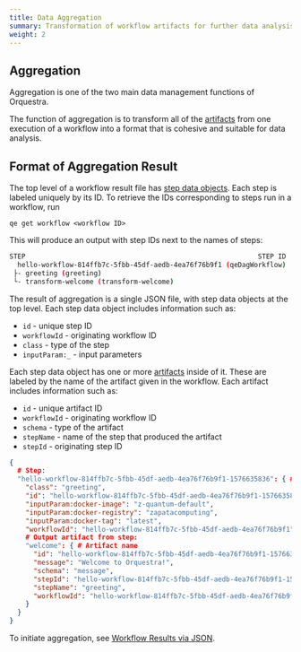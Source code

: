 ```yaml
---
title: Data Aggregation
summary: Transformation of workflow artifacts for further data analysis
weight: 2
---
```


## Aggregation

Aggregation is one of the two main data management functions of Orquestra.

The function of aggregation is to transform all of the [artifacts](../../data-management/workflow-artifacts/) from one execution of a workflow into a format that is cohesive and suitable for data analysis.

## Format of Aggregation Result

The top level of a workflow result file has [step data objects](../../data-management/workflow-artifacts/). Each step is labeled uniquely by its ID. To retrieve the IDs corresponding to steps run in a workflow, run

`qe get workflow <workflow ID>`

This will produce an output with step IDs next to the names of steps:

```Bash
STEP                                                          STEP ID                                                         DURATION  MESSAGE
  hello-workflow-814ffb7c-5fbb-45df-aedb-4ea76f76b9f1 (qeDagWorkflow)
 ├- greeting (greeting)                                                hello-workflow-814ffb7c-5fbb-45df-aedb-4ea76f76b9f1-1576635836  11s       welcome
 └- transform-welcome (transform-welcome)                              hello-workflow-814ffb7c-5fbb-45df-aedb-4ea76f76b9f1-3320375620  9s        zelcome
```

The result of aggregation is a single JSON file, with step data objects at the top level. Each step data object includes information such as:
- `id` - unique step ID
- `workflowId` - originating workflow ID
- `class` - type of the step
- `inputParam:_` - input parameters

Each step data object has one or more [artifacts](../../data-management/workflow-artifacts/) inside of it. These are labeled by the name of the artifact given in the workflow. Each artifact includes information such as:
- `id` - unique artifact ID
- `workflowId` - originating workflow ID
- `schema` - type of the artifact
- `stepName` - name of the step that produced the artifact
- `stepId` - originating step ID

```JSON
{
  # Step:
  "hello-workflow-814ffb7c-5fbb-45df-aedb-4ea76f76b9f1-1576635836": { # Step ID
    "class": "greeting",
    "id": "hello-workflow-814ffb7c-5fbb-45df-aedb-4ea76f76b9f1-1576635836",
    "inputParam:docker-image": "z-quantum-default",
    "inputParam:docker-registry": "zapatacomputing",
    "inputParam:docker-tag": "latest",
    "workflowId": "hello-workflow-814ffb7c-5fbb-45df-aedb-4ea76f76b9f1"
    # Output artifact from step:
    "welcome": { # Artifact name
      "id": "hello-workflow-814ffb7c-5fbb-45df-aedb-4ea76f76b9f1-1576635836/welcome",
      "message": "Welcome to Orquestra!",
      "schema": "message",
      "stepId": "hello-workflow-814ffb7c-5fbb-45df-aedb-4ea76f76b9f1-1576635836",
      "stepName": "greeting",
      "workflowId": "hello-workflow-814ffb7c-5fbb-45df-aedb-4ea76f76b9f1"
    }
  }
}
```

To initiate aggregation, see [Workflow Results via JSON](../../data-management/workflow-result/).
